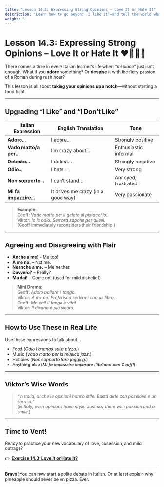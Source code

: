 ```yaml
---
title: "Lesson 14.3: Expressing Strong Opinions – Love It or Hate It"
description: "Learn how to go beyond ‘I like it’—and tell the world what you really think. Politely. Or not."
weight: 5
---
```


# **Lesson 14.3: Expressing Strong Opinions – Love It or Hate It** ❤️🤬🤷‍♂️  

There comes a time in every Italian learner’s life when *“mi piace”* just isn’t enough. What if you **adore** something? Or **despise** it with the fiery passion of a Roman during rush hour?

This lesson is all about **taking your opinions up a notch**—without starting a food fight.

---

## **Upgrading “I Like” and “I Don’t Like”**  

| Italian Expression | English Translation | Tone |
|--------------------|---------------------|------|
| **Adoro...** | I adore... | Strongly positive |
| **Vado matto/a per...** | I’m crazy about... | Enthusiastic, informal |
| **Detesto...** | I detest... | Strongly negative |
| **Odio...** | I hate... | Very strong |
| **Non sopporto...** | I can’t stand... | Annoyed, frustrated |
| **Mi fa impazzire...** | It drives me crazy (in a good way) | Very passionate |

> **Example:**  
> Geoff: *Vado matto per il gelato al pistacchio!*  
> Viktor: *Io lo odio. Sembra sapone per alieni.*  
> (Geoff immediately reconsiders their friendship.)

---

## **Agreeing and Disagreeing with Flair**  

- **Anche a me!** – Me too!  
- **A me no.** – Not me.  
- **Neanche a me.** – Me neither.  
- **Davvero?** – Really?  
- **Ma dai!** – Come on! (used for mild disbelief)

> **Mini Drama:**  
> Geoff: *Adoro ballare il tango.*  
> Viktor: *A me no. Preferisco sedermi con un libro.*  
> Geoff: *Ma dai! Il tango è vita!*  
> Viktor: *Il divano è più sicuro.*

---

## **How to Use These in Real Life**  

Use these expressions to talk about…

- Food (*Odio l’ananas sulla pizza.*)  
- Music (*Vado matto per la musica jazz.*)  
- Hobbies (*Non sopporto fare jogging.*)  
- Anything else (*Mi fa impazzire imparare l’italiano con Geoff!*)

---

## **Viktor’s Wise Words**  

> *“In Italia, anche le opinioni hanno stile. Basta dirle con passione e un sorriso.”*  
> (*In Italy, even opinions have style. Just say them with passion and a smile.*)

---

## **Time to Vent!**  

Ready to practice your new vocabulary of love, obsession, and mild outrage?

👉 [**Exercise 14.3: Love It or Hate It?**](../exercise14.3/)

---

**Bravo!** You can now start a polite debate in Italian. Or at least explain why pineapple should never be on pizza. Ever.
